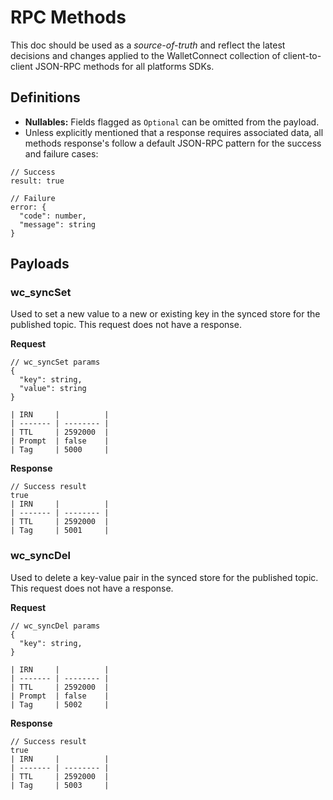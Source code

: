 # RPC Methods

This doc should be used as a _source-of-truth_ and reflect the latest decisions and changes applied to the WalletConnect collection of client-to-client JSON-RPC methods for all platforms SDKs.

## Definitions

- **Nullables:** Fields flagged as `Optional` can be omitted from the payload.
- Unless explicitly mentioned that a response requires associated data, all methods response's follow a default JSON-RPC pattern for the success and failure cases:

```jsonc
// Success
result: true

// Failure
error: {
  "code": number,
  "message": string
}
```

## Payloads

### wc_syncSet

Used to set a new value to a new or existing key in the synced store for the published topic. This request does not have a response.

**Request**

```jsonc
// wc_syncSet params
{
  "key": string,
  "value": string 
}

| IRN     |          |
| ------- | -------- |
| TTL     | 2592000  |
| Prompt  | false    |
| Tag     | 5000     |

```

**Response**

```jsonc
// Success result
true
| IRN     |          |
| ------- | -------- |
| TTL     | 2592000  |
| Tag     | 5001     |
```


### wc_syncDel

Used to delete a key-value pair in the synced store for the published topic. This request does not have a response.

**Request**

```jsonc
// wc_syncDel params
{
  "key": string,
}

| IRN     |          |
| ------- | -------- |
| TTL     | 2592000  |
| Prompt  | false    |
| Tag     | 5002     |

```

**Response**

```jsonc
// Success result
true
| IRN     |          |
| ------- | -------- |
| TTL     | 2592000  |
| Tag     | 5003     |
```

